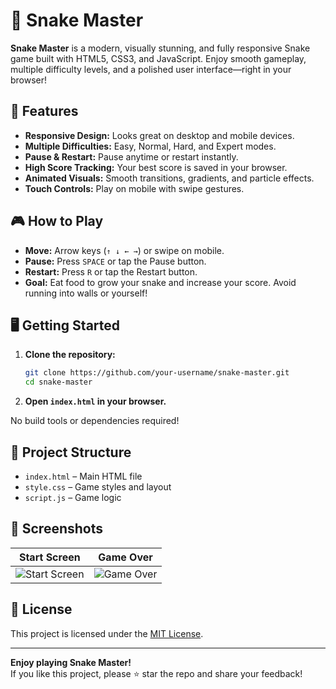 # 🐍 Snake Master

**Snake Master** is a modern, visually stunning, and fully responsive Snake game built with HTML5, CSS3, and JavaScript. Enjoy smooth gameplay, multiple difficulty levels, and a polished user interface—right in your browser!

## 🚀 Features

- **Responsive Design:** Looks great on desktop and mobile devices.
- **Multiple Difficulties:** Easy, Normal, Hard, and Expert modes.
- **Pause & Restart:** Pause anytime or restart instantly.
- **High Score Tracking:** Your best score is saved in your browser.
- **Animated Visuals:** Smooth transitions, gradients, and particle effects.
- **Touch Controls:** Play on mobile with swipe gestures.

## 🎮 How to Play

- **Move:** Arrow keys (`↑ ↓ ← →`) or swipe on mobile.
- **Pause:** Press `SPACE` or tap the Pause button.
- **Restart:** Press `R` or tap the Restart button.
- **Goal:** Eat food to grow your snake and increase your score. Avoid running into walls or yourself!

## 🖥️ Getting Started

1. **Clone the repository:**
   ```sh
   git clone https://github.com/your-username/snake-master.git
   cd snake-master
   ```

2. **Open `index.html` in your browser.**

No build tools or dependencies required!

## 📁 Project Structure

- `index.html` – Main HTML file
- `style.css` – Game styles and layout
- `script.js` – Game logic

## 📸 Screenshots

| Start Screen | Game Over |
|--------------|-----------|
| ![Start Screen](https://user-images.githubusercontent.com/your-username/snake-master-start.png) | ![Game Over](https://user-images.githubusercontent.com/your-username/snake-master-gameover.png) |

## 📝 License

This project is licensed under the [MIT License](LICENSE).

---

**Enjoy playing Snake Master!**  
If you like this project, please ⭐️ star the repo and share your feedback!
